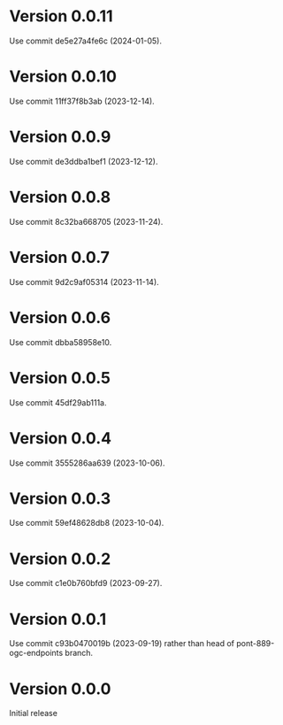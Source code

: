 # Version 0.0.11

Use commit de5e27a4fe6c (2024-01-05).

# Version 0.0.10

Use commit 11ff37f8b3ab (2023-12-14).

# Version 0.0.9

Use commit de3ddba1bef1 (2023-12-12).

# Version 0.0.8

Use commit 8c32ba668705 (2023-11-24).

# Version 0.0.7

Use commit 9d2c9af05314 (2023-11-14).

# Version 0.0.6

Use commit dbba58958e10.

# Version 0.0.5

Use commit 45df29ab111a.

# Version 0.0.4

Use commit 3555286aa639 (2023-10-06).

# Version 0.0.3

Use commit 59ef48628db8 (2023-10-04).

# Version 0.0.2

Use commit c1e0b760bfd9 (2023-09-27).

# Version 0.0.1

Use commit c93b0470019b (2023-09-19) rather than head of
pont-889-ogc-endpoints branch.

# Version 0.0.0

Initial release
